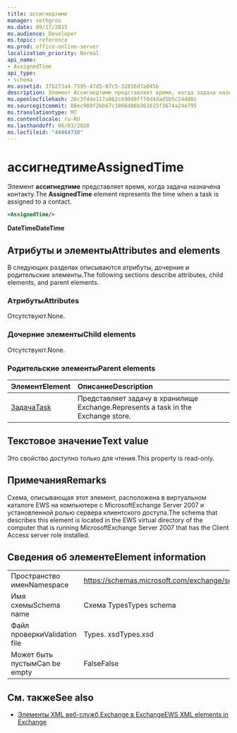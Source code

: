```yaml
---
title: ассигнедтиме
manager: sethgros
ms.date: 09/17/2015
ms.audience: Developer
ms.topic: reference
ms.prod: office-online-server
localization_priority: Normal
api_name:
- AssignedTime
api_type:
- schema
ms.assetid: 37b273a4-7595-47d5-87c5-32856d7a045b
description: Элемент Ассигнедтиме представляет время, когда задача назначена контакту.
ms.openlocfilehash: 26c3fd4e117a962c690d0fff0d4dad5b5c24dd0c
ms.sourcegitcommit: 88ec988f2bb67c1866d06b361615f3674a24e795
ms.translationtype: MT
ms.contentlocale: ru-RU
ms.lasthandoff: 06/03/2020
ms.locfileid: "44464730"
---
```

# <a name="assignedtime"></a><span data-ttu-id="2102f-103">ассигнедтиме</span><span class="sxs-lookup"><span data-stu-id="2102f-103">AssignedTime</span></span>

<span data-ttu-id="2102f-104">Элемент **ассигнедтиме** представляет время, когда задача назначена контакту.</span><span class="sxs-lookup"><span data-stu-id="2102f-104">The **AssignedTime** element represents the time when a task is assigned to a contact.</span></span> 
  
```xml
<AssignedTime/>
```

 <span data-ttu-id="2102f-105">**DateTime**</span><span class="sxs-lookup"><span data-stu-id="2102f-105">**DateTime**</span></span>
## <a name="attributes-and-elements"></a><span data-ttu-id="2102f-106">Атрибуты и элементы</span><span class="sxs-lookup"><span data-stu-id="2102f-106">Attributes and elements</span></span>

<span data-ttu-id="2102f-107">В следующих разделах описываются атрибуты, дочерние и родительские элементы.</span><span class="sxs-lookup"><span data-stu-id="2102f-107">The following sections describe attributes, child elements, and parent elements.</span></span>
  
### <a name="attributes"></a><span data-ttu-id="2102f-108">Атрибуты</span><span class="sxs-lookup"><span data-stu-id="2102f-108">Attributes</span></span>

<span data-ttu-id="2102f-109">Отсутствуют.</span><span class="sxs-lookup"><span data-stu-id="2102f-109">None.</span></span>
  
### <a name="child-elements"></a><span data-ttu-id="2102f-110">Дочерние элементы</span><span class="sxs-lookup"><span data-stu-id="2102f-110">Child elements</span></span>

<span data-ttu-id="2102f-111">Отсутствуют.</span><span class="sxs-lookup"><span data-stu-id="2102f-111">None.</span></span>
  
### <a name="parent-elements"></a><span data-ttu-id="2102f-112">Родительские элементы</span><span class="sxs-lookup"><span data-stu-id="2102f-112">Parent elements</span></span>

|<span data-ttu-id="2102f-113">**Элемент**</span><span class="sxs-lookup"><span data-stu-id="2102f-113">**Element**</span></span>|<span data-ttu-id="2102f-114">**Описание**</span><span class="sxs-lookup"><span data-stu-id="2102f-114">**Description**</span></span>|
|:-----|:-----|
|[<span data-ttu-id="2102f-115">Задача</span><span class="sxs-lookup"><span data-stu-id="2102f-115">Task</span></span>](task.md) <br/> |<span data-ttu-id="2102f-116">Представляет задачу в хранилище Exchange.</span><span class="sxs-lookup"><span data-stu-id="2102f-116">Represents a task in the Exchange store.</span></span>  <br/> |
   
## <a name="text-value"></a><span data-ttu-id="2102f-117">Текстовое значение</span><span class="sxs-lookup"><span data-stu-id="2102f-117">Text value</span></span>

<span data-ttu-id="2102f-118">Это свойство доступно только для чтения.</span><span class="sxs-lookup"><span data-stu-id="2102f-118">This property is read-only.</span></span>
  
## <a name="remarks"></a><span data-ttu-id="2102f-119">Примечания</span><span class="sxs-lookup"><span data-stu-id="2102f-119">Remarks</span></span>

<span data-ttu-id="2102f-120">Схема, описывающая этот элемент, расположена в виртуальном каталоге EWS на компьютере с MicrosoftExchange Server 2007 и установленной ролью сервера клиентского доступа.</span><span class="sxs-lookup"><span data-stu-id="2102f-120">The schema that describes this element is located in the EWS virtual directory of the computer that is running MicrosoftExchange Server 2007 that has the Client Access server role installed.</span></span>
  
## <a name="element-information"></a><span data-ttu-id="2102f-121">Сведения об элементе</span><span class="sxs-lookup"><span data-stu-id="2102f-121">Element information</span></span>

|||
|:-----|:-----|
|<span data-ttu-id="2102f-122">Пространство имен</span><span class="sxs-lookup"><span data-stu-id="2102f-122">Namespace</span></span>  <br/> |https://schemas.microsoft.com/exchange/services/2006/types  <br/> |
|<span data-ttu-id="2102f-123">Имя схемы</span><span class="sxs-lookup"><span data-stu-id="2102f-123">Schema name</span></span>  <br/> |<span data-ttu-id="2102f-124">Схема Types</span><span class="sxs-lookup"><span data-stu-id="2102f-124">Types schema</span></span>  <br/> |
|<span data-ttu-id="2102f-125">Файл проверки</span><span class="sxs-lookup"><span data-stu-id="2102f-125">Validation file</span></span>  <br/> |<span data-ttu-id="2102f-126">Types. xsd</span><span class="sxs-lookup"><span data-stu-id="2102f-126">Types.xsd</span></span>  <br/> |
|<span data-ttu-id="2102f-127">Может быть пустым</span><span class="sxs-lookup"><span data-stu-id="2102f-127">Can be empty</span></span>  <br/> |<span data-ttu-id="2102f-128">False</span><span class="sxs-lookup"><span data-stu-id="2102f-128">False</span></span>  <br/> |
   
## <a name="see-also"></a><span data-ttu-id="2102f-129">См. также</span><span class="sxs-lookup"><span data-stu-id="2102f-129">See also</span></span>

- [<span data-ttu-id="2102f-130">Элементы XML веб-служб Exchange в Exchange</span><span class="sxs-lookup"><span data-stu-id="2102f-130">EWS XML elements in Exchange</span></span>](ews-xml-elements-in-exchange.md)

